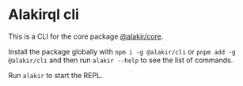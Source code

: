 # Alakirql cli

This is a CLI for the core package [@alakir/core](https://www.npmjs.com/package/@alakir/core).

Install the package globally with `npm i -g @alakir/cli` or `pnpm add -g @alakir/cli` and then run `alakir --help` to see the list of commands.

Run `alakir` to start the REPL.
